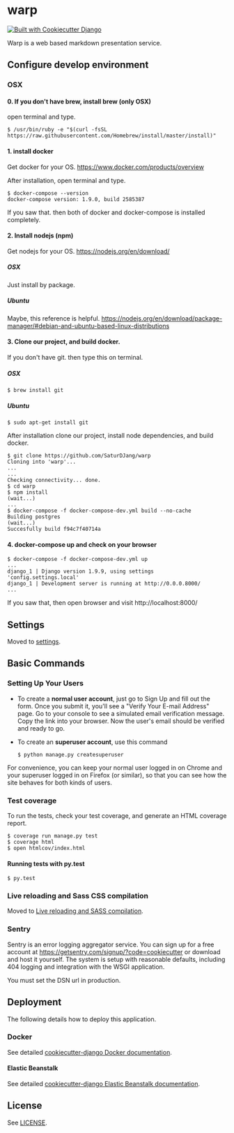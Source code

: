 # warp
<a href="https://github.com/pydanny/cookiecutter-django/">![Built with Cookiecutter Django](https://img.shields.io/badge/built%20with-Cookiecutter%20Django-ff69b4.svg)</a>

Warp is a web based markdown presentation service.

## Configure develop environment 

### OSX

#### 0. If you don't have brew, install brew (only OSX)

open terminal and type.

```shel
$ /usr/bin/ruby -e "$(curl -fsSL https://raw.githubusercontent.com/Homebrew/install/master/install)"
```

#### 1. install docker

Get docker for your OS. https://www.docker.com/products/overview

After installation, open terminal and type.

```shell
$ docker-compose --version
docker-compose version: 1.9.0, build 2585387
```

If you saw that. then both of docker and docker-compose is installed completely. 

#### 2. Install nodejs (npm)

Get nodejs for your OS. https://nodejs.org/en/download/

##### OSX

Just install by package.

##### Ubuntu

Maybe, this reference is helpful. https://nodejs.org/en/download/package-manager/#debian-and-ubuntu-based-linux-distributions

#### 3. Clone our project, and build docker.

If you don't have git. then type this on terminal.

##### OSX

``````
$ brew install git
``````

##### Ubuntu

```shell
$ sudo apt-get install git
```

After installation clone our project, install node dependencies, and build docker.

```shell
$ git clone https://github.com/SaturDJang/warp
Cloning into 'warp'...
...
...
Checking connectivity... done.
$ cd warp
$ npm install
(wait...)
...
$ docker-compose -f docker-compose-dev.yml build --no-cache
Building postgres
(wait...)
Succesfully build f94c7f40714a
```



#### 4. docker-compose up and check on your browser

```shell
$ docker-compose -f docker-compose-dev.yml up
...
django_1 | Django version 1.9.9, using settings 'config.settings.local'
django_1 | Development server is running at http://0.0.0.8000/
...
```

If you saw that, then open browser and visit http://localhost:8000/ 



## Settings

Moved to [settings](http://cookiecutter-django.readthedocs.io/en/latest/settings.html).


## Basic Commands

### Setting Up Your Users

- To create a **normal user account**, just go to Sign Up and fill out the form. Once you submit it, you'll see a "Verify Your E-mail Address" page. Go to your console to see a simulated email verification message. Copy the link into your browser. Now the user's email should be verified and ready to go.
- To create an **superuser account**, use this command

  ```shell
  $ python manage.py createsuperuser
  ```

For convenience, you can keep your normal user logged in on Chrome and your superuser logged in on Firefox (or similar), so that you can see how the site behaves for both kinds of users.

### Test coverage

To run the tests, check your test coverage, and generate an HTML coverage report.

```shell
$ coverage run manage.py test
$ coverage html
$ open htmlcov/index.html
```


#### Running tests with py.test

```shell
$ py.test
```

### Live reloading and Sass CSS compilation

Moved to [Live reloading and SASS compilation](http://cookiecutter-django.readthedocs.io/en/latest/live-reloading-and-sass-compilation.html).

### Sentry

Sentry is an error logging aggregator service. You can sign up for a free account at  https://getsentry.com/signup/?code=cookiecutter  or download and host it yourself.
The system is setup with reasonable defaults, including 404 logging and integration with the WSGI application.

You must set the DSN url in production.

## Deployment

The following details how to deploy this application.

### Docker

See detailed [cookiecutter-django Docker documentation](http://cookiecutter-django.readthedocs.io/en/latest/deployment-with-docker.html).

#### Elastic Beanstalk

See detailed [cookiecutter-django Elastic Beanstalk documentation](http://cookiecutter-django.readthedocs.io/en/latest/deployment-with-elastic-beanstalk.html).

## License
See [LICENSE](https://github.com/SaturDJang/warp/blob/master/LICENSE).
